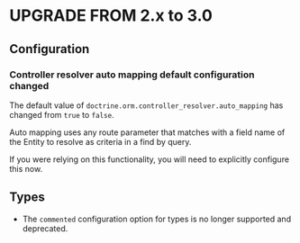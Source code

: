 UPGRADE FROM 2.x to 3.0
=======================

Configuration
-------------

### Controller resolver auto mapping default configuration changed

The default value of `doctrine.orm.controller_resolver.auto_mapping` has changed from `true` to `false`.

Auto mapping uses any route parameter that matches with a field name of the Entity to resolve as criteria in a find by query.

If you were relying on this functionality, you will need to explicitly configure this now.

Types
-----

 * The `commented` configuration option for types is no longer supported and
 deprecated.
